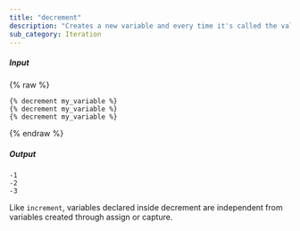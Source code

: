 ```yaml
---
title: "decrement"
description: "Creates a new variable and every time it's called the value decreases by 1, with the initial value being -1."
sub_category: Iteration
---
```

##### Input
{% raw %}
~~~liquid
{% decrement my_variable %}
{% decrement my_variable %}
{% decrement my_variable %}
~~~
{% endraw %}

##### Output

~~~liquid
-1
-2
-3
~~~

Like `increment`, variables declared inside decrement are independent from variables created through assign or capture.
